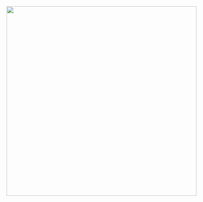 <div id="header" align="center">
  <img src="https://i.pinimg.com/originals/0c/c6/b8/0cc6b8b086ba0f9b40759f955ca532a5.gif" width="500"/>
</div>
